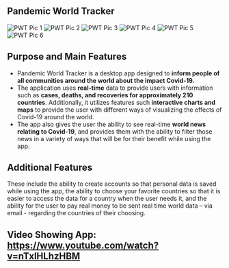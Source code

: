 ## Pandemic World Tracker
![PWT Pic 1](https://user-images.githubusercontent.com/84081765/210266409-c7c23143-3fd7-4a74-810c-90acc77e5e7b.png)
![PWT Pic 2](https://user-images.githubusercontent.com/84081765/210266438-9cca9cbb-7e55-4be9-b271-fb1cc143f94c.png)
![PWT Pic 3](https://user-images.githubusercontent.com/84081765/210266439-c928077a-720e-4c5c-8405-7b82a9ace318.png)
![PWT Pic 4](https://user-images.githubusercontent.com/84081765/210266443-4ed95fad-9bd7-47b0-9ce4-f05fb29ad9ae.png)
![PWT Pic 5](https://user-images.githubusercontent.com/84081765/210266445-38ea40db-bddc-451e-a1a6-a52d068ef7b8.png)
![PWT Pic 6](https://user-images.githubusercontent.com/84081765/210266448-c278faaf-b452-4c41-8343-6ddd87393bdb.png)

## Purpose and Main Features

- Pandemic World Tracker is a desktop app designed to **inform people of all communities around the world about the impact Covid-19.**
- The application uses **real-time** data to provide users with information such as **cases, deaths, and recoveries for approximately 210 countries**. Additionally, it utilizes features such **interactive charts and maps** to provide the user with different ways of visualizing the effects of Covid-19 around the world. 
- The app also gives the user the ability to see real-time **world news relating to Covid-19**, and provides them with the ability to filter those news in a variety of ways that will be for their benefit while using the app.

## Additional Features
These include the ability to create accounts so that personal data is saved while using the app, the ability to choose your favorite countries so that it is easier to access the data for a country when the user needs it, and the ability for the user to pay real money to be sent real time world data – via email - regarding the countries of their choosing.
## Video Showing App: https://www.youtube.com/watch?v=nTxlHLhzHBM
